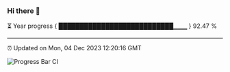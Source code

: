 ### Hi there 👋

⏳ Year progress { ███████████████████████████▁▁▁ } 92.47 %

---

⏰ Updated on Mon, 04 Dec 2023 12:20:16 GMT

![Progress Bar CI](https://github.com/liununu/liununu/workflows/Progress%20Bar%20CI/badge.svg)
